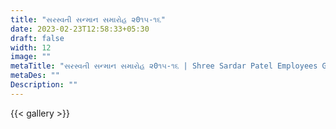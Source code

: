 ```yaml
---
title: "સરસ્વતી સન્માન સમારોહ ૨0૧૫-૧૬"
date: 2023-02-23T12:58:33+05:30
draft: false
width: 12
image: ""
metaTitle: "સરસ્વતી સન્માન સમારોહ ૨0૧૫-૧૬ | Shree Sardar Patel Employees Group, Rajkot"
metaDes: ""
Description: ""
---
```


{{< gallery >}}

